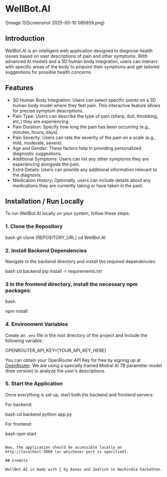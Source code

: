 # WellBot.AI

![image 1](Screenshot 2025-05-10 085859.png)


## Introduction

WellBot.AI is an intelligent web application designed to diagnose health issues based on user descriptions of pain and other symptoms. With advanced AI models and a 3D human body integration, users can interact with specific areas of the body to pinpoint their symptoms and get tailored suggestions for possible health concerns.

## Features

* 3D Human Body Integration: Users can select specific points on a 3D human body model where they feel pain. This interactive feature allows for precise symptom descriptions.
* Pain Type: Users can describe the type of pain (sharp, dull, throbbing, etc.) they are experiencing.
* Pain Duration: Specify how long the pain has been occurring (e.g., minutes, hours, days).
* Pain Severity: Users can rate the severity of the pain on a scale (e.g., mild, moderate, severe).
* Age and Gender: These factors help in providing personalized diagnostic suggestions.
* Additional Symptoms: Users can list any other symptoms they are experiencing alongside the pain.
* Extra Details: Users can provide any additional information relevant to the diagnosis.
* Medication History: Optionally, users can include details about any medications they are currently taking or have taken in the past.

## Installation / Run Locally

To run WellBot.AI locally on your system, follow these steps:

### 1. Clone the Repository

bash
git clone [REPOSITORY_URL]
cd WellBot.AI


### 2. Install Backend Dependencies

Navigate to the backend directory and install the required dependencies:

bash
cd backend
pip install -r requirements.txt


### 3 In the frontend directory, install the necessary npm packages:

bash

npm install

### 4. Environment Variables

Create an `.env` file in the root directory of the project and include the following variable:


OPENROUTER_API_KEY=[YOUR_API_KEY_HERE]


You can obtain your OpenRouter API Key for free by signing up at [OpenRouter](https://openrouter.ai/). We are using a specially trained Mistral AI 7B parameter model (free version) to analyze the user's descriptions.

### 5. Start the Application

Once everything is set up, start both the backend and frontend servers:

For backend:

bash
cd backend
python app.py


For frontend:

bash
npm start
```

Now, the application should be accessible locally on http://localhost:3000 (or whichever port is specified).

## Credits

WellBot.AI is made with 💖 by Aanas and Zodrick in Hackindia hackathon.
